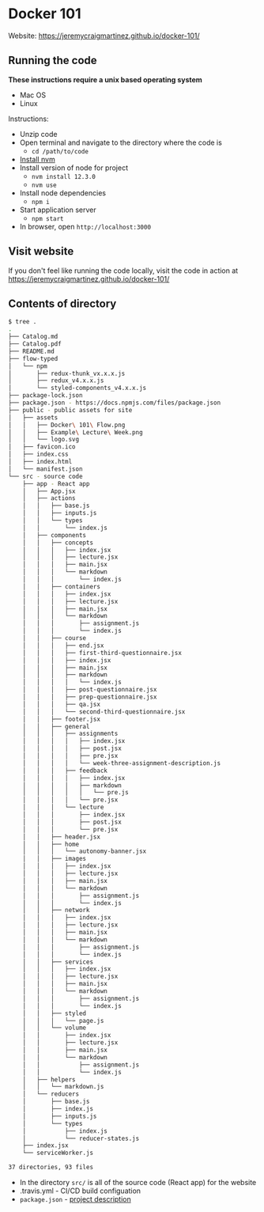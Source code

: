 # Docker 101

Website: https://jeremycraigmartinez.github.io/docker-101/

## Running the code

**These instructions require a unix based operating system**

- Mac OS
- Linux

Instructions:

- Unzip code
- Open terminal and navigate to the directory where the code is
    - `cd /path/to/code`
- [Install nvm](https://github.com/nvm-sh/nvm/blob/master/README.md#installation-and-update)
- Install version of node for project
    - `nvm install 12.3.0`
    - `nvm use`
- Install node dependencies
    - `npm i`
- Start application server
    - `npm start`
- In browser, open `http://localhost:3000`

## Visit website

If you don't feel like running the code locally, visit the code in action at https://jeremycraigmartinez.github.io/docker-101/

## Contents of directory

```bash
$ tree .
.
├── Catalog.md
├── Catalog.pdf
├── README.md
├── flow-typed
│   └── npm
│       ├── redux-thunk_vx.x.x.js
│       ├── redux_v4.x.x.js
│       └── styled-components_v4.x.x.js
├── package-lock.json
├── package.json - https://docs.npmjs.com/files/package.json
├── public - public assets for site
│   ├── assets
│   │   ├── Docker\ 101\ Flow.png
│   │   ├── Example\ Lecture\ Week.png
│   │   └── logo.svg
│   ├── favicon.ico
│   ├── index.css
│   ├── index.html
│   └── manifest.json
└── src - source code
    ├── app - React app
    │   ├── App.jsx
    │   ├── actions
    │   │   ├── base.js
    │   │   ├── inputs.js
    │   │   └── types
    │   │       └── index.js
    │   ├── components
    │   │   ├── concepts
    │   │   │   ├── index.jsx
    │   │   │   ├── lecture.jsx
    │   │   │   ├── main.jsx
    │   │   │   └── markdown
    │   │   │       └── index.js
    │   │   ├── containers
    │   │   │   ├── index.jsx
    │   │   │   ├── lecture.jsx
    │   │   │   ├── main.jsx
    │   │   │   └── markdown
    │   │   │       ├── assignment.js
    │   │   │       └── index.js
    │   │   ├── course
    │   │   │   ├── end.jsx
    │   │   │   ├── first-third-questionnaire.jsx
    │   │   │   ├── index.jsx
    │   │   │   ├── main.jsx
    │   │   │   ├── markdown
    │   │   │   │   └── index.js
    │   │   │   ├── post-questionnaire.jsx
    │   │   │   ├── prep-questionnaire.jsx
    │   │   │   ├── qa.jsx
    │   │   │   └── second-third-questionnaire.jsx
    │   │   ├── footer.jsx
    │   │   ├── general
    │   │   │   ├── assignments
    │   │   │   │   ├── index.jsx
    │   │   │   │   ├── post.jsx
    │   │   │   │   ├── pre.jsx
    │   │   │   │   └── week-three-assignment-description.js
    │   │   │   ├── feedback
    │   │   │   │   ├── index.jsx
    │   │   │   │   ├── markdown
    │   │   │   │   │   └── pre.js
    │   │   │   │   └── pre.jsx
    │   │   │   └── lecture
    │   │   │       ├── index.jsx
    │   │   │       ├── post.jsx
    │   │   │       └── pre.jsx
    │   │   ├── header.jsx
    │   │   ├── home
    │   │   │   └── autonomy-banner.jsx
    │   │   ├── images
    │   │   │   ├── index.jsx
    │   │   │   ├── lecture.jsx
    │   │   │   ├── main.jsx
    │   │   │   └── markdown
    │   │   │       ├── assignment.js
    │   │   │       └── index.js
    │   │   ├── network
    │   │   │   ├── index.jsx
    │   │   │   ├── lecture.jsx
    │   │   │   ├── main.jsx
    │   │   │   └── markdown
    │   │   │       ├── assignment.js
    │   │   │       └── index.js
    │   │   ├── services
    │   │   │   ├── index.jsx
    │   │   │   ├── lecture.jsx
    │   │   │   ├── main.jsx
    │   │   │   └── markdown
    │   │   │       ├── assignment.js
    │   │   │       └── index.js
    │   │   ├── styled
    │   │   │   └── page.js
    │   │   └── volume
    │   │       ├── index.jsx
    │   │       ├── lecture.jsx
    │   │       ├── main.jsx
    │   │       └── markdown
    │   │           ├── assignment.js
    │   │           └── index.js
    │   ├── helpers
    │   │   └── markdown.js
    │   └── reducers
    │       ├── base.js
    │       ├── index.js
    │       ├── inputs.js
    │       └── types
    │           ├── index.js
    │           └── reducer-states.js
    ├── index.jsx
    └── serviceWorker.js

37 directories, 93 files
```

- In the directory `src/` is all of the source code (React app) for the website
- .travis.yml - CI/CD build configuation
- `package.json` - [project description](https://docs.npmjs.com/files/package.json)
